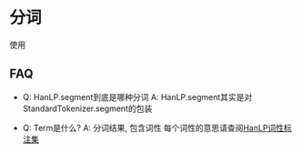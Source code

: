 # 分词

使用

## FAQ

- Q: HanLP.segment到底是哪种分词
  A: HanLP.segment其实是对StandardTokenizer.segment的包装
  
- Q: Term是什么?
  A: 分词结果, 包含词性 每个词性的意思请查阅[HanLP词性标注集](http://www.hankcs.com/nlp/part-of-speech-tagging.html#h2-8)
